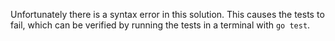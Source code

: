 Unfortunately there is a syntax error in this solution. This causes the tests to fail, which can be verified by running the tests in a terminal with `go test`.
